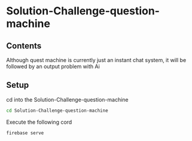 # Solution-Challenge-question-machine

## Contents

Although quest machine is currently just an instant chat system, it will be followed by an output problem with Ai


## Setup

cd into the Solution-Challenge-question-machine

```sh
cd Solution-Challenge-question-machine
```

Execute the following cord

```sh
firebase serve
```
